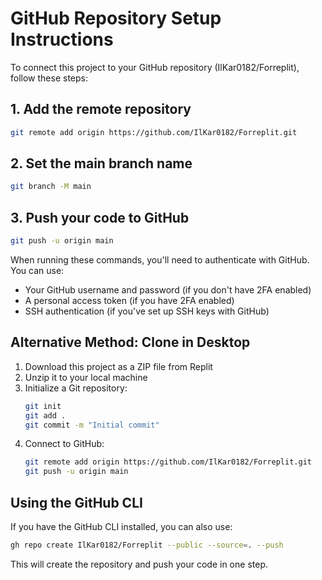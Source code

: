 # GitHub Repository Setup Instructions

To connect this project to your GitHub repository (IlKar0182/Forreplit), follow these steps:

## 1. Add the remote repository

```bash
git remote add origin https://github.com/IlKar0182/Forreplit.git
```

## 2. Set the main branch name

```bash
git branch -M main
```

## 3. Push your code to GitHub

```bash
git push -u origin main
```

When running these commands, you'll need to authenticate with GitHub. You can use:
- Your GitHub username and password (if you don't have 2FA enabled)
- A personal access token (if you have 2FA enabled)
- SSH authentication (if you've set up SSH keys with GitHub)

## Alternative Method: Clone in Desktop

1. Download this project as a ZIP file from Replit
2. Unzip it to your local machine
3. Initialize a Git repository:
   ```bash
   git init
   git add .
   git commit -m "Initial commit"
   ```
4. Connect to GitHub:
   ```bash
   git remote add origin https://github.com/IlKar0182/Forreplit.git
   git push -u origin main
   ```

## Using the GitHub CLI

If you have the GitHub CLI installed, you can also use:

```bash
gh repo create IlKar0182/Forreplit --public --source=. --push
```

This will create the repository and push your code in one step.